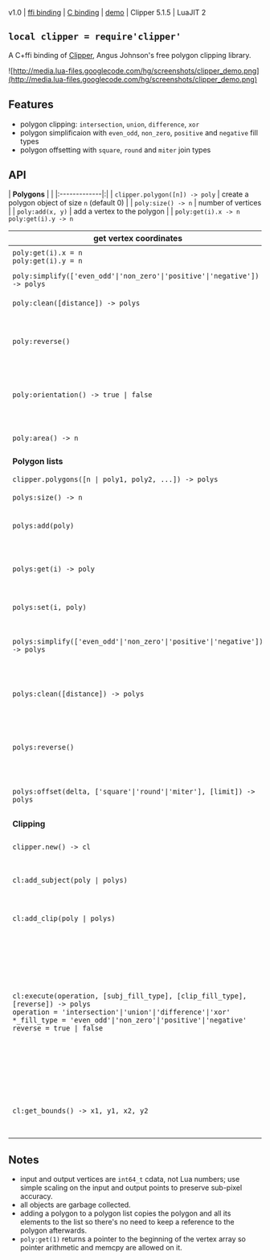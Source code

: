 v1.0 | [ffi binding](http://code.google.com/p/lua-files/source/browse/clipper.lua) | [C binding](http://code.google.com/p/lua-files/source/browse/csrc/clipper/clipper.c) | [demo](https://code.google.com/p/lua-files/source/browse/clipper_demo.lua) | Clipper 5.1.5 | LuaJIT 2

## `local clipper = require'clipper'` ##

A C+ffi binding of [Clipper](http://www.angusj.com/delphi/clipper.php), Angus Johnson's free polygon clipping library.

![http://media.lua-files.googlecode.com/hg/screenshots/clipper_demo.png](http://media.lua-files.googlecode.com/hg/screenshots/clipper_demo.png)

## Features ##
  * polygon clipping: `intersection`, `union`, `difference`, `xor`
  * polygon simplificaion with `even_odd`, `non_zero`, `positive` and `negative` fill types
  * polygon offsetting with `square`, `round` and `miter` join types

## API ##

| **Polygons** | |
|:-------------|:|
| `clipper.polygon([n]) -> poly` | create a polygon object of size `n` (default 0) |
| `poly:size() -> n` | number of vertices |
| `poly:add(x, y)` | add a vertex to the polygon |
| `poly:get(i).x -> n` <br> <code>poly:get(i).y -&gt; n</code> <table><thead><th> get vertex coordinates </th></thead><tbody>
<tr><td> <code>poly:get(i).x = n</code> <br> <code>poly:get(i).y = n</code> </td><td> set vertex coordinates </td></tr>
<tr><td> <code>poly:simplify(['even_odd'|'non_zero'|'positive'|'negative']) -&gt; polys</code> </td><td> <a href='http://www.angusj.com/delphi/clipper/documentation/Docs/Units/ClipperLib/Routines/SimplifyPolygon.htm'>simplify a polygon</a> </td></tr>
<tr><td> <code>poly:clean([distance]) -&gt; polys</code> </td><td> <a href='http://www.angusj.com/delphi/clipper/documentation/Docs/Units/ClipperLib/Routines/CleanPolygon.htm'>clean a polygon</a> </td></tr>
<tr><td> <code>poly:reverse()</code> </td><td> reverse the order (and hence orientation) of vertices </td></tr>
<tr><td> <code>poly:orientation() -&gt; true | false</code> </td><td> get polygon orientation (true = clockwise) </td></tr>
<tr><td> <code>poly:area() -&gt; n</code> </td><td> get polygon area </td></tr>
<tr><td> <b>Polygon lists</b> </td><td>  </td></tr>
<tr><td> <code>clipper.polygons([n | poly1, poly2, ...]) -&gt; polys</code> </td><td> create a polygon list </td></tr>
<tr><td> <code>polys:size() -&gt; n</code> </td><td> list size </td></tr>
<tr><td> <code>polys:add(poly)</code> </td><td> add a polygon to the end of the list </td></tr>
<tr><td> <code>polys:get(i) -&gt; poly</code> </td><td> get a polygon from the list </td></tr>
<tr><td> <code>polys:set(i, poly)</code> </td><td> set a polygon in the list </td></tr>
<tr><td> <code>polys:simplify(['even_odd'|'non_zero'|'positive'|'negative']) -&gt; polys</code> </td><td> <a href='http://www.angusj.com/delphi/clipper/documentation/Docs/Units/ClipperLib/Routines/SimplifyPolygons.htm'>simplify polygons</a> (default is 'even_odd') </td></tr>
<tr><td> <code>polys:clean([distance]) -&gt; polys</code> </td><td> <a href='http://www.angusj.com/delphi/clipper/documentation/Docs/Units/ClipperLib/Routines/CleanPolygons.htm'>clean polygons</a> (default distance is <code>~= sqrt(2)</code>) </td></tr>
<tr><td> <code>polys:reverse()</code> </td><td> reverse the order (and hence orientation) of vertices </td></tr>
<tr><td> <code>polys:offset(delta, ['square'|'round'|'miter'], [limit]) -&gt; polys</code> </td><td> offset polygons (default is 'square', 0) </td></tr>
<tr><td> <b>Clipping</b> </td><td>  </td></tr>
<tr><td> <code>clipper.new() -&gt; cl</code> </td><td> create a clipper object </td></tr>
<tr><td> <code>cl:add_subject(poly | polys)</code> </td><td> add polygons to be clipped </td></tr>
<tr><td> <code>cl:add_clip(poly | polys) </code> </td><td> add polygons to be clipped against </td></tr>
<tr><td> <code>cl:execute(operation, [subj_fill_type], [clip_fill_type], [reverse]) -&gt; polys</code> <br> <code>operation = 'intersection'|'union'|'difference'|'xor'</code> <br> <code>*_fill_type = 'even_odd'|'non_zero'|'positive'|'negative'</code> <br> <code>reverse = true | false</code> </td><td> clip subject polygons against clip polygons <br> optionally setting the fill type for each polygon list and, <br> optionally reversing the order of the vertices </td></tr>
<tr><td> <code>cl:get_bounds() -&gt; x1, y1, x2, y2</code> </td><td> bounding box of all the polygons in the clipper </td></tr></tbody></table>

<h2>Notes</h2>
<ul><li>input and output vertices are <code>int64_t</code> cdata, not Lua numbers; use simple scaling on the input and output points to preserve sub-pixel accuracy.<br>
</li><li>all objects are garbage collected.<br>
</li><li>adding a polygon to a polygon list copies the polygon and all its elements to the list so there's no need to keep a reference to the polygon afterwards.<br>
</li><li><code>poly:get(1)</code> returns a pointer to the beginning of the vertex array so pointer arithmetic and memcpy are allowed on it.